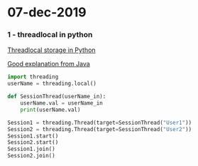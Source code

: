 # 07-dec-2019


### 1 - threadlocal in python

[Threadlocal storage in Python](https://stackoverflow.com/questions/1408171/thread-local-storage-in-python)

[Good explanation from Java](http://tutorials.jenkov.com/java-concurrency/threadlocal.html)

```python
import threading
userName = threading.local()

def SessionThread(userName_in):
    userName.val = userName_in
    print(userName.val)   

Session1 = threading.Thread(target=SessionThread("User1"))
Session2 = threading.Thread(target=SessionThread("User2"))
Session1.start()
Session2.start()
Session1.join()
Session2.join()
```
